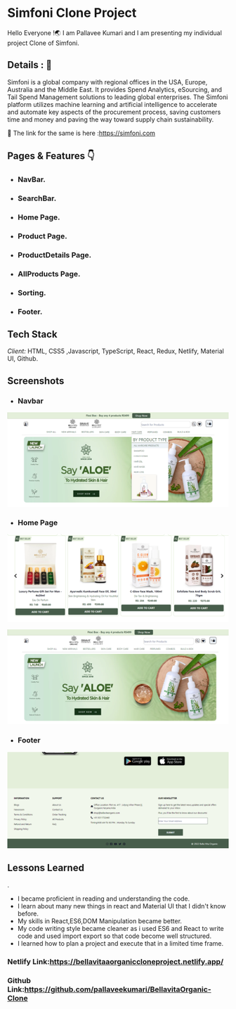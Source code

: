 # Simfoni Clone Project 

Hello Everyone !🌏 I am Pallavee Kumari and I am presenting my individual project Clone of Simfoni.


## Details : 🔭

Simfoni is a global company with regional offices in the USA, Europe, Australia and the Middle East. It provides Spend Analytics, eSourcing, and Tail Spend Management solutions to leading global enterprises. The Simfoni platform utilizes machine learning and artificial intelligence to accelerate and automate key aspects of the procurement process, saving customers time and money and paving the way toward supply chain sustainability.

🚀 The link for the same is here :https://simfoni.com


## Pages & Features 👇

 - ### NavBar.    
 - ### SearchBar.
 - ### Home Page.
 - ### Product Page.
 - ### ProductDetails Page.
 - ### AllProducts Page.
 - ### Sorting.
 - ### Footer.

 ## Tech Stack

*Client:* HTML, CSS5 ,Javascript, TypeScript, React, Redux, Netlify, Material UI, Github.


## Screenshots

- ### Navbar
![App Screenshot](https://github.com/pallaveekumari/BellavitaOrganic-Clone/blob/master/frontend/public/screenshots/homepage2.png?raw=true)


- ### Home Page
![App Screenshot](https://github.com/pallaveekumari/BellavitaOrganic-Clone/blob/master/frontend/public/screenshots/homepage.png?raw=true)


![App Screenshot](https://github.com/pallaveekumari/BellavitaOrganic-Clone/blob/master/frontend/public/screenshots/navbar.png?raw=true)


- ### Footer 
![App Screenshot](https://github.com/pallaveekumari/BellavitaOrganic-Clone/blob/master/frontend/public/screenshots/footer.png?raw=true)


## Lessons Learned
.
- I became proficient in reading and understanding the code.
- I learn about many new things in react and Material UI that I didn't know before.
- My skills in React,ES6,DOM Manipulation became better.
- My code writing style became cleaner as i used ES6 and React to write code and used import export so that code become well structured.
- I learned how to plan a project and execute that in a limited time frame.


### Netlify Link:https://bellavitaaorganiccloneproject.netlify.app/

### Github Link:https://github.com/pallaveekumari/BellavitaOrganic-Clone

